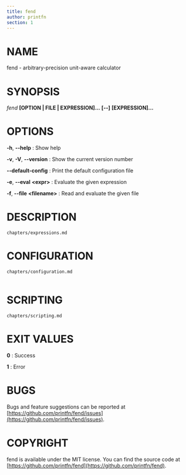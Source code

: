 ```yaml
---
title: fend
author: printfn
section: 1
---
```


# NAME

fend - arbitrary-precision unit-aware calculator

# SYNOPSIS

_fend_ **[OPTION | FILE | EXPRESSION]...** **[\--]** **[EXPRESSION]...**

# OPTIONS

**-h**, **\--help**
: Show help

**-v**, **-V**, **\--version**
: Show the current version number

**\--default-config**
: Print the default configuration file

**-e**, **\--eval** **\<expr>**
: Evaluate the given expression

**-f**, **\--file** **\<filename>**
: Read and evaluate the given file

# DESCRIPTION

```{.include}
chapters/expressions.md
```

# CONFIGURATION

```{.include}
chapters/configuration.md
```

```{.toml include="../cli/src/default_config.toml"}
```

# SCRIPTING

```{.include}
chapters/scripting.md
```

# EXIT VALUES

**0**
: Success

**1**
: Error

# BUGS

Bugs and feature suggestions can be reported at
[https://github.com/printfn/fend/issues](https://github.com/printfn/fend/issues).

# COPYRIGHT

fend is available under the MIT license. You can find the source code at
[https://github.com/printfn/fend](https://github.com/printfn/fend).
